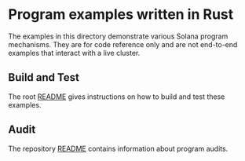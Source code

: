 # Program examples written in Rust

The examples in this directory demonstrate various Solana program mechanisms.
They are for code reference only and are not end-to-end examples that interact
with a live cluster.

## Build and Test

The root [README](../../README.md) gives instructions on how to build and test
these examples.

## Audit

The repository [README](https://github.com/solana-labs/solana-program-library#audits)
contains information about program audits.
